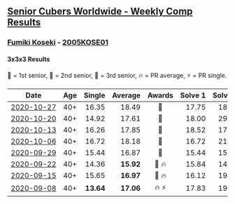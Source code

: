 <style>table {white-space: nowrap;}</style>

## [Senior Cubers Worldwide - Weekly Comp Results](/scw-comp/results/)
### [Fumiki Koseki](README.md) - [2005KOSE01](https://www.worldcubeassociation.org/persons/2005KOSE01?event=333)
#### 3x3x3 Results

<span style="white-space: nowrap;">🥇 = 1st senior</span>, <span style="white-space: nowrap;">🥈 = 2nd senior</span>, <span style="white-space: nowrap;">🥉 = 3rd senior</span>, <span style="white-space: nowrap;">🔥 = PR average</span>, <span style="white-space: nowrap;">⚡ = PR single</span>.

| Date | Age | Single | Average | Awards | Solve 1 | Solve 2 | Solve 3 | Solve 4 | Solve 5 | Video |
| :--: | :--: | --: | --: | :--: | --: | --: | --: | --: | --: | :-- |
| [2020-10-27](../../results/2020-10-27/333.md) | 40+ | 16.35 | 18.49 | 🥈 | 17.75 | 18.75 | 18.98 | 19.48 | 16.35 | [Desktop](https://www.facebook.com/events/814285582657691/permalink/817774362308813) / [Mobile](https://m.facebook.com/events/814285582657691?view=permalink&id=817774362308813) |
| [2020-10-20](../../results/2020-10-20/333.md) | 40+ | 14.92 | 17.61 | 🥉 | 18.00 | 29.38 | 18.69 | 14.92 | 16.15 | [Desktop](https://www.facebook.com/events/1017705805364611/permalink/1023559581445900) / [Mobile](https://m.facebook.com/events/1017705805364611?view=permalink&id=1023559581445900) |
| [2020-10-13](../../results/2020-10-13/333.md) | 40+ | 16.26 | 17.85 | 🥈 | 18.52 | 17.14 | 18.49 | 16.26 | 17.91 | [Desktop](https://www.facebook.com/events/2855876438029747/permalink/2863140157303375) / [Mobile](https://m.facebook.com/events/2855876438029747?view=permalink&id=2863140157303375) |
| [2020-10-06](../../results/2020-10-06/333.md) | 40+ | 16.72 | 18.18 | 🥈 | 16.72 | 21.82 | 16.72 | 20.18 | 17.64 | [Desktop](https://www.facebook.com/events/2645965315652815/permalink/2652048831711130) / [Mobile](https://m.facebook.com/events/2645965315652815?view=permalink&id=2652048831711130) |
| [2020-09-29](../../results/2020-09-29/333.md) | 40+ | 15.44 | 16.87 | 🥈 | 15.44 | 15.96 | 16.82 | 17.82 | 23.44 | [Desktop](https://www.facebook.com/events/1202263490156156/permalink/1207959096253262) / [Mobile](https://m.facebook.com/events/1202263490156156?view=permalink&id=1207959096253262) |
| [2020-09-22](../../results/2020-09-22/333.md) | 40+ | 14.36 | **15.92** | 🥈 🔥 | 15.84 | 14.36 | 20.30 | 15.42 | 16.49 | [Desktop](https://www.facebook.com/events/349197636276246/permalink/350478059481537) / [Mobile](https://m.facebook.com/events/349197636276246?view=permalink&id=350478059481537) |
| [2020-09-15](../../results/2020-09-15/333.md) | 40+ | 15.65 | **16.97** | 🥉 🔥 | 16.12 | 19.68 | 17.82 | 16.97 | 15.65 | [Desktop](https://www.facebook.com/events/3404368289613252/permalink/3417646524952095) / [Mobile](https://m.facebook.com/events/3404368289613252?view=permalink&id=3417646524952095) |
| [2020-09-08](../../results/2020-09-08/333.md) | 40+ | **13.64** | **17.06** | 🔥 ⚡ | 17.83 | 19.68 | **13.64** | 14.05 | 19.31 | [Desktop](https://www.facebook.com/events/660661614881054/permalink/662098204737395) / [Mobile](https://m.facebook.com/events/660661614881054?view=permalink&id=662098204737395) |


<!-- Global site tag (gtag.js) - Google Analytics -->
<script async src="https://www.googletagmanager.com/gtag/js?id=UA-86348435-3"></script>
<script>window.dataLayer = window.dataLayer || []; function gtag() {dataLayer.push(arguments);} gtag('js', new Date()); gtag('config', 'UA-86348435-3');</script>
